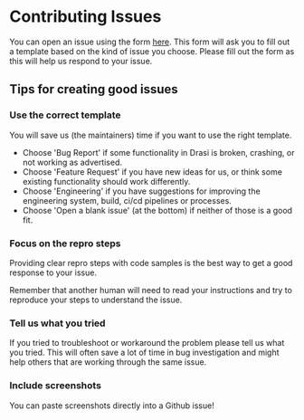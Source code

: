 # Contributing Issues

You can open an issue using the form [here](https://github.com/drasi-project/drasi-platform/issues/new/choose). This form will ask you to fill out a template based on the kind of issue you choose. Please fill out the form as this will help us respond to your issue. 

## Tips for creating good issues

### Use the correct template

You will save us (the maintainers) time if you want to use the right template.

- Choose 'Bug Report' if some functionality in Drasi is broken, crashing, or not working as advertised.
- Choose 'Feature Request' if you have new ideas for us, or think some existing functionality should work differently.
- Choose 'Engineering' if you have suggestions for improving the engineering system, build, ci/cd pipelines or processes.
- Choose 'Open a blank issue' (at the bottom) if neither of those is a good fit.

### Focus on the repro steps

Providing clear repro steps with code samples is the best way to get a good response to your issue.

Remember that another human will need to read your instructions and try to reproduce your steps to understand the issue.

### Tell us what you tried

If you tried to troubleshoot or workaround the problem please tell us what you tried. This will often save a lot of time in bug investigation and might help others that are working through the same issue.

### Include screenshots

You can paste screenshots directly into a Github issue!

